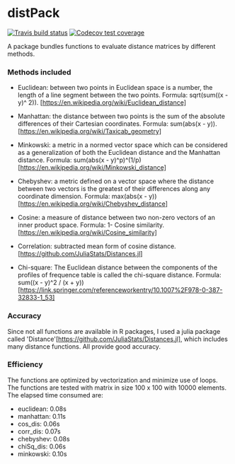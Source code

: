 # distPack
<!-- badges: start -->
  [![Travis build status](https://travis-ci.com/yingtliu/distPack.svg?branch=master)](https://travis-ci.com/yingtliu/distPack)
[![Codecov test coverage](https://codecov.io/gh/yingtliu/distPack/branch/master/graph/badge.svg)](https://codecov.io/gh/yingtliu/distPack?branch=master)
<!-- badges: end -->

A package bundles functions to evaluate distance matrices by different methods. 

### Methods included
* Euclidean: between two points in Euclidean space is a number, the length of a line segment between the two points. Formula: sqrt(sum((x - y)^ 2)). [https://en.wikipedia.org/wiki/Euclidean_distance]

* Manhattan: the distance between two points is the sum of the absolute differences of their Cartesian coordinates. Formula: sum(abs(x - y)).[https://en.wikipedia.org/wiki/Taxicab_geometry]

* Minkowski: a metric in a normed vector space which can be considered as a generalization of both the Euclidean distance and the Manhattan distance. Formula: sum(abs(x - y)^p)^(1/p) [https://en.wikipedia.org/wiki/Minkowski_distance]

* Chebyshev: a metric defined on a vector space where the distance between two vectors is the greatest of their differences along any coordinate dimension. Formula: max(abs(x - y)) [https://en.wikipedia.org/wiki/Chebyshev_distance]

* Cosine: a measure of distance between two non-zero vectors of an inner product space. Formula: 1- Cosine similarity. [https://en.wikipedia.org/wiki/Cosine_similarity]

* Correlation: subtracted mean form of cosine distance. [https://github.com/JuliaStats/Distances.jl]

* Chi-square: The Euclidean distance between the components of the profiles of frequence table is called the chi-square distance. Formula: sum((x - y)^2 / (x + y)) [https://link.springer.com/referenceworkentry/10.1007%2F978-0-387-32833-1_53]

### Accuracy
Since not all functions are available in R packages, I used a julia package called 'Distance'[https://github.com/JuliaStats/Distances.jl], which includes many distance functions. All provide good accuracy. 

### Efficiency

The functions are optimized by vectorization and minimize use of loops. The functions are tested with matrix in size 100 x 100 with 10000 elements. 
The elapsed time consumed are:

* euclidean: 0.08s
* manhattan: 0.11s
* cos_dis: 0.06s
* corr_dis: 0.07s
* chebyshev: 0.08s
* chiSq_dis: 0.06s
* minkowski: 0.10s


